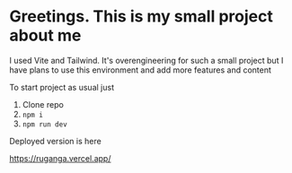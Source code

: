 # Greetings. This is my small project about me

I used Vite and Tailwind. 
It's overengineering for such a small project but I have plans to use this environment and add more features and content 

To start project as usual just 
1. Clone repo
2. `npm i`
3. `npm run dev`

Deployed version is here

https://ruganga.vercel.app/
